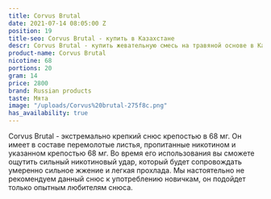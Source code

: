 ```yaml
---
title: Corvus Brutal
date: 2021-07-14 08:05:00 Z
position: 19
title-seo: Corvus Brutal - купить в Казахстане
descr: Corvus Brutal - купить жевательную смесь на травяной основе в Казахстане
product-name: Corvus Brutal
nicotine: 68
portions: 20
gram: 14
price: 2800
brand: Russian products
taste: Мята
image: "/uploads/Corvus%20brutal-275f8c.png"
has_availability: true
---
```


Corvus Brutal - экстремально крепкий снюс крепостью в 68 мг. Он имеет в составе перемолотые листья, пропитанные никотином и указанном крепостью 68 мг. Во время его использования вы сможете ощутить сильный никотиновый удар, который будет сопровождать умеренно сильное жжение и легкая прохлада. Мы настоятельно не рекомендуем данный снюс к употреблению новичкам, он подойдет только опытным любителям снюса. 
